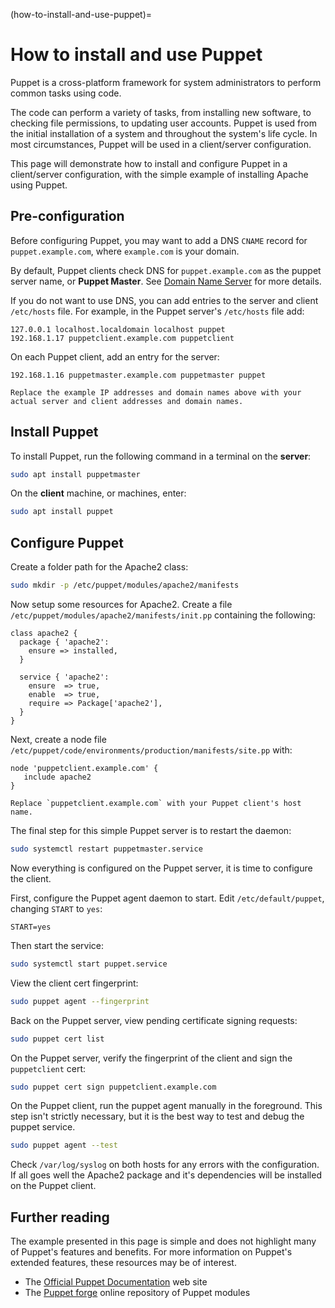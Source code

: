 (how-to-install-and-use-puppet)=
# How to install and use Puppet

Puppet is a cross-platform framework for system administrators to perform common tasks using code.

The code can perform a variety of tasks, from installing new software, to checking file permissions, to updating user accounts. Puppet is used from the initial installation of a system and throughout the system's life cycle. In most circumstances, Puppet will be used in a client/server configuration.

This page will demonstrate how to install and configure Puppet in a client/server configuration, with the simple example of installing Apache using Puppet.

## Pre-configuration

Before configuring Puppet, you may want to add a DNS `CNAME` record for `puppet.example.com`, where `example.com` is your domain.

By default, Puppet clients check DNS for `puppet.example.com` as the puppet server name, or **Puppet Master**. See [Domain Name Server](../docs/how-to/domain-name-service-dns.md) for more details.

If you do not want to use DNS, you can add entries to the server and client `/etc/hosts` file. For example, in the Puppet server's `/etc/hosts` file add:

```text
127.0.0.1 localhost.localdomain localhost puppet
192.168.1.17 puppetclient.example.com puppetclient
```

On each Puppet client, add an entry for the server:

```text
192.168.1.16 puppetmaster.example.com puppetmaster puppet
```

```{note}
Replace the example IP addresses and domain names above with your actual server and client addresses and domain names.
```

## Install Puppet

To install Puppet, run the following command in a terminal on the **server**:

```bash
sudo apt install puppetmaster
```

On the **client** machine, or machines, enter:

```bash
sudo apt install puppet
```

## Configure Puppet

Create a folder path for the Apache2 class:

```bash
sudo mkdir -p /etc/puppet/modules/apache2/manifests
```

Now setup some resources for Apache2. Create a file `/etc/puppet/modules/apache2/manifests/init.pp` containing the following:

```
class apache2 {
  package { 'apache2':
    ensure => installed,
  }

  service { 'apache2':
    ensure  => true,
    enable  => true,
    require => Package['apache2'],
  }
}
```

Next, create a node file `/etc/puppet/code/environments/production/manifests/site.pp` with:

```
node 'puppetclient.example.com' {
   include apache2
}
```

```{note}
Replace `puppetclient.example.com` with your Puppet client's host name.
```

The final step for this simple Puppet server is to restart the daemon:

```bash
sudo systemctl restart puppetmaster.service
```

Now everything is configured on the Puppet server, it is time to configure the client.

First, configure the Puppet agent daemon to start. Edit `/etc/default/puppet`, changing `START` to `yes`:

```
START=yes
```

Then start the service:

```bash
sudo systemctl start puppet.service
```

View the client cert fingerprint:

```bash
sudo puppet agent --fingerprint
```

Back on the Puppet server, view pending certificate signing requests:

```bash
sudo puppet cert list
```

On the Puppet server, verify the fingerprint of the client and sign the `puppetclient` cert:

```bash
sudo puppet cert sign puppetclient.example.com
```

On the Puppet client, run the puppet agent manually in the foreground. This step isn't strictly necessary, but it is the best way to test and debug the puppet service.

```bash
sudo puppet agent --test
```

Check `/var/log/syslog` on both hosts for any errors with the configuration. If all goes well the Apache2 package and it's dependencies will be installed on the Puppet client.

## Further reading

The example presented in this page is simple and does not highlight many of Puppet's features and benefits. For more information on Puppet's extended features, these resources may be of interest.

- The [Official Puppet Documentation](http://docs.puppetlabs.com/) web site
- The [Puppet forge](http://forge.puppetlabs.com/) online repository of Puppet modules
